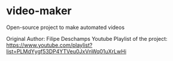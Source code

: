 # video-maker
Open-source project to make automated videos

Original Author: Filipe Deschamps
Youtube Playlist of the project: https://www.youtube.com/playlist?list=PLMdYygf53DP4YTVeu0JxVnWq01uXrLwHi
